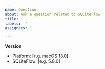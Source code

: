 ```yaml
---
name: Question
about: Ask a question related to SQLiteFlow
title: ''
labels: ''
assignees: ''

---
```


**Version**
 - Platform: [e.g. macOS 13.0]
 - SQLiteFlow: [e.g. 5.8.0]


